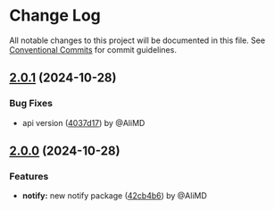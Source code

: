 # Change Log

All notable changes to this project will be documented in this file.
See [Conventional Commits](https://conventionalcommits.org) for commit guidelines.

## [2.0.1](https://github.com/Alwatr/notifier/compare/v2.0.0...v2.0.1) (2024-10-28)

### Bug Fixes

* api version ([4037d17](https://github.com/Alwatr/notifier/commit/4037d170c45ed623469c97b028c8929347552b4a)) by @AliMD

## [2.0.0](https://github.com/Alwatr/notifier/compare/v1.0.0...v2.0.0) (2024-10-28)

### Features

* **notify:** new notify package ([42cb4b6](https://github.com/Alwatr/notifier/commit/42cb4b6e0374efd4c0f5b56dd01b1f06db805c87)) by @AliMD
